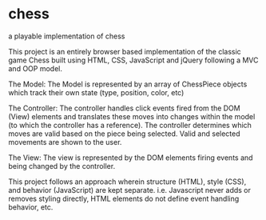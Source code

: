 # chess
a playable implementation of chess

This project is an entirely browser based implementation of the classic game Chess built using HTML, CSS, JavaScript and jQuery following a MVC and OOP 
model.

The Model:
  The Model is represented by an array of ChessPiece objects which track their own state (type, position, color, etc)

The Controller:
  The controller handles click events fired from the DOM (View) elements and translates these moves into changes within the model (to which
  the controller has a reference). The controller determines which moves are valid based on the piece being selected. Valid and selected movements are shown
  to the user.
  
The View:
  The view is represented by the DOM elements firing events and being changed by the controller.
  
This project follows an approach wherein structure (HTML), style (CSS), and behavior (JavaScript) are kept separate. i.e. Javascript never adds or removes
styling directly, HTML elements do not define event handling behavior, etc.
